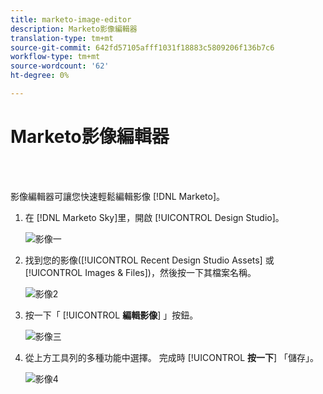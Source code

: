 ```yaml
---
title: marketo-image-editor
description: Marketo影像編輯器
translation-type: tm+mt
source-git-commit: 642fd57105afff1031f18883c5809206f136b7c6
workflow-type: tm+mt
source-wordcount: '62'
ht-degree: 0%

---
```



# Marketo影像編輯器

<br> 

影像編輯器可讓您快速輕鬆編輯影像 [!DNL Marketo]。

1. 在 [!DNL Marketo Sky]里，開啟 [!UICONTROL Design Studio]。

   ![影像一](/help/sky/assets/design-studio/marketo-image-editor/marketo-image-editor-1.png)

1. 找到您的影像([!UICONTROL Recent Design Studio Assets] 或 [!UICONTROL Images & Files])，然後按一下其檔案名稱。

   ![影像2](/help/sky/assets/design-studio/marketo-image-editor/marketo-image-editor-2.png)

1. 按一下「 [!UICONTROL **編輯影像**] 」按鈕。

   ![影像三](/help/sky/assets/design-studio/marketo-image-editor/marketo-image-editor-3.png)

1. 從上方工具列的多種功能中選擇。 完成時 [!UICONTROL **按一下**] 「儲存」。

   ![影像4](/help/sky/assets/design-studio/marketo-image-editor/marketo-image-editor-4.png)